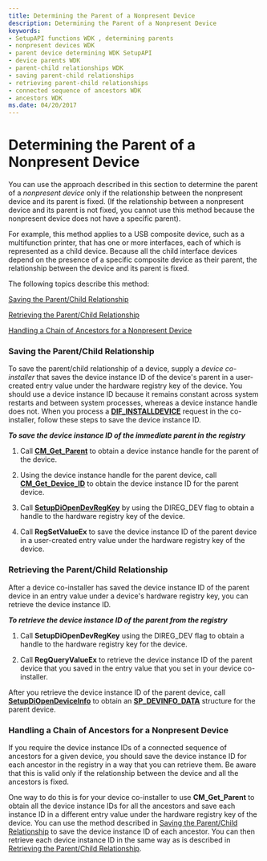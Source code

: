 ```yaml
---
title: Determining the Parent of a Nonpresent Device
description: Determining the Parent of a Nonpresent Device
keywords:
- SetupAPI functions WDK , determining parents
- nonpresent devices WDK
- parent device determining WDK SetupAPI
- device parents WDK
- parent-child relationships WDK
- saving parent-child relationships
- retrieving parent-child relationships
- connected sequence of ancestors WDK
- ancestors WDK
ms.date: 04/20/2017
---
```


# Determining the Parent of a Nonpresent Device





You can use the approach described in this section to determine the parent of a *nonpresent device* only if the relationship between the nonpresent device and its parent is fixed. (If the relationship between a nonpresent device and its parent is not fixed, you cannot use this method because the nonpresent device does not have a specific parent).

For example, this method applies to a USB composite device, such as a multifunction printer, that has one or more interfaces, each of which is represented as a child device. Because all the child interface devices depend on the presence of a specific composite device as their parent, the relationship between the device and its parent is fixed.

The following topics describe this method:

[Saving the Parent/Child Relationship](#saving-the-parent-child-relationship)

[Retrieving the Parent/Child Relationship](#retrieving-the-parent-child-relationship)

[Handling a Chain of Ancestors for a Nonpresent Device](#handling-a-chain-of-ancestors-for-a-nonpresent-device)

### <a href="" id="saving-the-parent-child-relationship"></a> Saving the Parent/Child Relationship

To save the parent/child relationship of a device, supply a *device co-installer* that saves the device instance ID of the device's parent in a user-created entry value under the hardware registry key of the device. You should use a device instance ID because it remains constant across system restarts and between system processes, whereas a device instance handle does not. When you process a [**DIF_INSTALLDEVICE**](./dif-installdevice.md) request in the co-installer, follow these steps to save the device instance ID.

***<em>To save the device instance ID of the immediate parent in the registry</em>***

1.  Call [**CM_Get_Parent**](/windows/win32/api/cfgmgr32/nf-cfgmgr32-cm_get_parent) to obtain a device instance handle for the parent of the device.

2.  Using the device instance handle for the parent device, call [**CM_Get_Device_ID**](/windows/win32/api/cfgmgr32/nf-cfgmgr32-cm_get_device_idw) to obtain the device instance ID for the parent device.

3.  Call [**SetupDiOpenDevRegKey**](/windows/win32/api/setupapi/nf-setupapi-setupdiopendevregkey) by using the DIREG_DEV flag to obtain a handle to the hardware registry key of the device.

4.  Call **RegSetValueEx** to save the device instance ID of the parent device in a user-created entry value under the hardware registry key of the device.

### <a href="" id="retrieving-the-parent-child-relationship"></a> Retrieving the Parent/Child Relationship

After a device co-installer has saved the device instance ID of the parent device in an entry value under a device's hardware registry key, you can retrieve the device instance ID.

***<em>To retrieve the device instance ID of the parent from the registry</em>***

1.  Call **SetupDiOpenDevRegKey** using the DIREG_DEV flag to obtain a handle to the hardware registry key for the device.

2.  Call **RegQueryValueEx** to retrieve the device instance ID of the parent device that you saved in the entry value that you set in your device co-installer.

After you retrieve the device instance ID of the parent device, call [**SetupDiOpenDeviceInfo**](/windows/win32/api/setupapi/nf-setupapi-setupdiopendeviceinfoa) to obtain an [**SP_DEVINFO_DATA**](/windows/win32/api/setupapi/ns-setupapi-sp_devinfo_data) structure for the parent device.

### <a href="" id="handling-a-chain-of-ancestors-for-a-nonpresent-device"></a> Handling a Chain of Ancestors for a Nonpresent Device

If you require the device instance IDs of a connected sequence of ancestors for a given device, you should save the device instance ID for each ancestor in the registry in a way that you can retrieve them. Be aware that this is valid only if the relationship between the device and all the ancestors is fixed.

One way to do this is for your device co-installer to use **CM_Get_Parent** to obtain all the device instance IDs for all the ancestors and save each instance ID in a different entry value under the hardware registry key of the device. You can use the method described in [Saving the Parent/Child Relationship](#saving-the-parent-child-relationship) to save the device instance ID of each ancestor. You can then retrieve each device instance ID in the same way as is described in [Retrieving the Parent/Child Relationship](#retrieving-the-parent-child-relationship).

 

